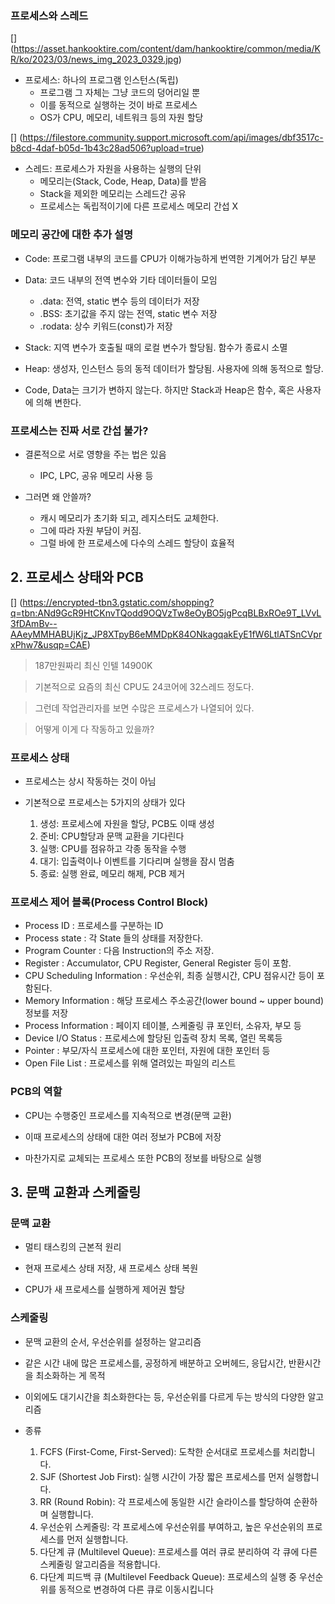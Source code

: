 ### 프로세스와 스레드

[] (https://asset.hankooktire.com/content/dam/hankooktire/common/media/KR/ko/2023/03/news_img_2023_0329.jpg)

* 프로세스: 하나의 프로그램 인스턴스(독립)
	* 프로그램 그 자체는 그냥 코드의 덩어리일 뿐
	* 이를 동적으로 실행하는 것이 바로 프로세스
	* OS가 CPU, 메모리, 네트워크 등의 자원 할당

[] (https://filestore.community.support.microsoft.com/api/images/dbf3517c-b8cd-4daf-b05d-1b43c28ad506?upload=true)

* 스레드: 프로세스가 자원을 사용하는 실행의 단위
	* 메모리는(Stack, Code, Heap, Data)를 받음
	* Stack을 제외한 메모리는 스레드간 공유
	* 프로세스는 독립적이기에 다른 프로세스 메모리 간섭 X

### 메모리 공간에 대한 추가 설명

* Code: 프로그램 내부의 코드를 CPU가 이해가능하게 번역한 기계어가 담긴 부분
* Data: 코드 내부의 전역 변수와 기타 데이터들이 모임
	* .data: 전역, static 변수 등의 데이터가 저장
	* .BSS: 초기값을 주지 않는 전역, static 변수 저장
	* .rodata: 상수 키워드(const)가 저장
* Stack: 지역 변수가 호출될 때의 로컬 변수가 할당됨. 함수가 종료시 소멸
* Heap: 생성자, 인스턴스 등의 동적 데이터가 할당됨. 사용자에 의해 동적으로 할당.

* Code, Data는 크기가 변하지 않는다. 하지만 Stack과 Heap은 함수, 혹은 사용자에 의해 변한다.

### 프로세스는 진짜 서로 간섭 불가?

* 결론적으로 서로 영향을 주는 법은 있음
	* IPC, LPC, 공유 메모리 사용 등

* 그러면 왜 안쓸까?
	* 캐시 메모리가 초기화 되고, 레지스터도 교체한다.
	* 그에 따라 자원 부담이 커짐.
	* 그럴 바에 한 프로세스에 다수의 스레드 할당이 효율적


## 2. 프로세스 상태와 PCB

[] (https://encrypted-tbn3.gstatic.com/shopping?q=tbn:ANd9GcR9HtCKnvTQodd9OQVzTw8eOyBO5jgPcqBLBxROe9T_LVvL3fDAmBv--AAeyMMHABUjKjz_JP8XTpyB6eMMDpK84ONkagqakEyE1fW6LtlATSnCVprxPhw7&usqp=CAE)
> 187만원짜리 최신 인텔 14900K

> 기본적으로 요즘의 최신 CPU도 24코어에 32스레드 정도다.

> 그런데 작업관리자를 보면 수많은 프로세스가 나열되어 있다.

> 어떻게 이게 다 작동하고 있을까?

### 프로세스 상태

* 프로세스는 상시 작동하는 것이 아님

* 기본적으로 프로세스는 5가지의 상태가 있다
	1. 생성: 프로세스에 자원을 할당, PCB도 이때 생성
	2. 준비: CPU할당과 문맥 교환을 기다린다
	3. 실행: CPU를 점유하고 각종 동작을 수행
	4. 대기: 입출력이나 이벤트를 기다리며 실행을 잠시 멈춤
	5. 종료: 실행 완료, 메모리 해제, PCB 제거

### 프로세스 제어 블록(Process Control Block)

* Process ID : 프로세스를 구분하는 ID
* Process state : 각 State 들의 상태를 저장한다.
* Program Counter : 다음 Instruction의 주소 저장. 
* Register : Accumulator, CPU Register, General Register 등이 포함.
* CPU Scheduling Information : 우선순위, 최종 실행시간, CPU 점유시간 등이 포함된다.
* Memory Information : 해당 프로세스 주소공간(lower bound ~ upper bound) 정보를 저장
* Process Information : 페이지 테이블, 스케줄링 큐 포인터, 소유자, 부모 등
* Device I/O Status : 프로세스에 할당된 입출력 장치 목록, 열린 목록등
* Pointer : 부모/자식 프로세스에 대한 포인터, 자원에 대한 포인터 등
* Open File List : 프로세스를 위해 열려있는 파일의 리스트

### PCB의 역할

* CPU는 수행중인 프로세스를 지속적으로 변경(문맥 교환)

* 이때 프로세스의 상태에 대한 여러 정보가 PCB에 저장

* 마찬가지로 교체되는 프로세스 또한 PCB의 정보를 바탕으로 실행

## 3. 문맥 교환과 스케줄링

### 문맥 교환

* 멀티 태스킹의 근본적 원리

* 현재 프로세스 상태 저장, 새 프로세스 상태 복원

* CPU가 새 프로세스를 실행하게 제어권 할당

### 스케줄링

* 문맥 교환의 순서, 우선순위를 설정하는 알고리즘

* 같은 시간 내에 많은 프로세스를, 공정하게 배분하고 오버헤드, 응답시간, 반환시간을 최소화하는 게 목적

* 이외에도 대기시간을 최소화한다는 등, 우선순위를 다르게 두는 방식의 다양한 알고리즘

* 종류
	1. FCFS (First-Come, First-Served): 도착한 순서대로 프로세스를 처리합니다.
	2. SJF (Shortest Job First): 실행 시간이 가장 짧은 프로세스를 먼저 실행합니다.
	3. RR (Round Robin): 각 프로세스에 동일한 시간 슬라이스를 할당하여 순환하며 실행합니다.
	4. 우선순위 스케줄링: 각 프로세스에 우선순위를 부여하고, 높은 우선순위의 프로세스를 먼저 실행합니다.
	5. 다단계 큐 (Multilevel Queue): 프로세스를 여러 큐로 분리하여 각 큐에 다른 스케줄링 알고리즘을 적용합니다.
	6. 다단계 피드백 큐 (Multilevel Feedback Queue): 프로세스의 실행 중 우선순위를 동적으로 변경하여 다른 큐로 이동시킵니다